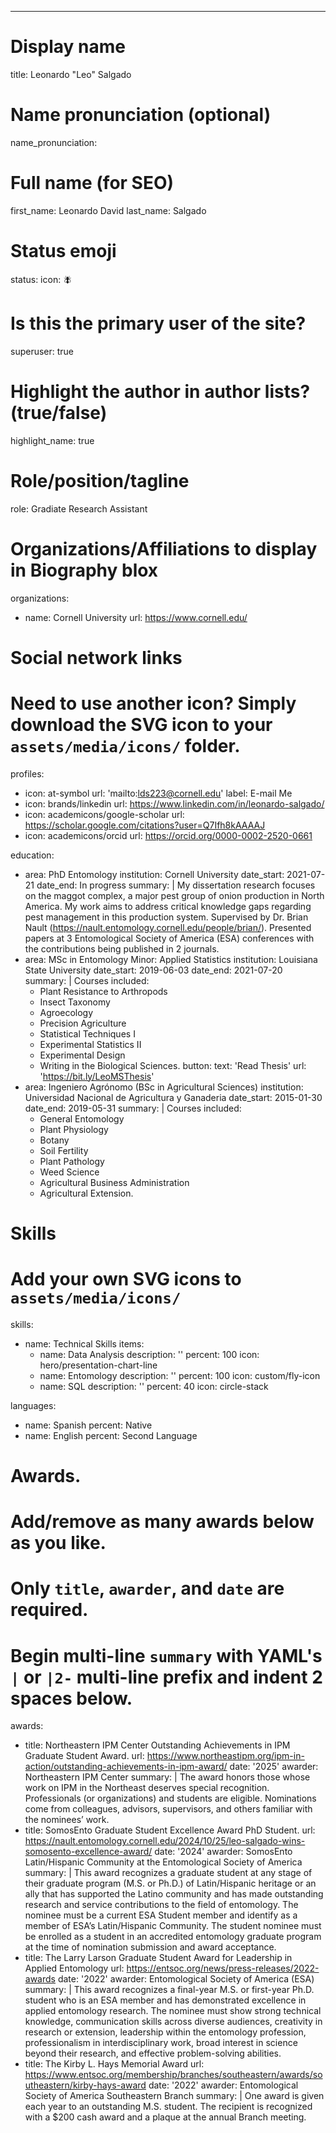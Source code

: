 ---
# Display name
title: Leonardo "Leo" Salgado

# Name pronunciation (optional)
name_pronunciation: 

# Full name (for SEO)
first_name: Leonardo David
last_name: Salgado

# Status emoji
status:
  icon: 🪰

# Is this the primary user of the site?
superuser: true

# Highlight the author in author lists? (true/false)
highlight_name: true

# Role/position/tagline
role: Gradiate Research Assistant

# Organizations/Affiliations to display in Biography blox
organizations:
  - name: Cornell University
    url: https://www.cornell.edu/

# Social network links
# Need to use another icon? Simply download the SVG icon to your `assets/media/icons/` folder.
profiles:
  - icon: at-symbol
    url: 'mailto:lds223@cornell.edu'
    label: E-mail Me
  - icon: brands/linkedin
    url: https://www.linkedin.com/in/leonardo-salgado/
  - icon: academicons/google-scholar
    url: https://scholar.google.com/citations?user=Q7Ifh8kAAAAJ
  - icon: academicons/orcid
    url: https://orcid.org/0000-0002-2520-0661
    
education:
  - area: PhD Entomology
    institution: Cornell University 
    date_start: 2021-07-21
    date_end: In progress
    summary: |
      My dissertation research focuses on the maggot complex, a major pest group of onion production in North America. My work aims to address critical knowledge gaps regarding pest management in this production system. Supervised by Dr. Brian Nault (https://nault.entomology.cornell.edu/people/brian/). Presented papers at 3 Entomological Society of America (ESA) conferences with the contributions being published in 2 journals.
  - area: MSc in Entomology Minor: Applied Statistics
    institution: Louisiana State University
    date_start: 2019-06-03
    date_end: 2021-07-20
    summary: |
      Courses included:
      - Plant Resistance to Arthropods
      - Insect Taxonomy
      - Agroecology
      - Precision Agriculture
      - Statistical Techniques I
      - Experimental Statistics II
      - Experimental Design
      - Writing in the Biological Sciences.
    button:
      text: 'Read Thesis'
      url: 'https://bit.ly/LeoMSThesis'
  - area: Ingeniero Agr&oacute;nomo (BSc in Agricultural Sciences)
    institution: Universidad Nacional de Agricultura y Ganaderia
    date_start: 2015-01-30
    date_end: 2019-05-31
    summary: |
      Courses included:
      - General Entomology
      - Plant Physiology
      - Botany
      - Soil Fertility
      - Plant Pathology
      - Weed Science
      - Agricultural Business Administration
      - Agricultural Extension.

# Skills
# Add your own SVG icons to `assets/media/icons/`
skills:
  - name: Technical Skills
    items:
      - name: Data Analysis
        description: ''
        percent: 100
        icon: hero/presentation-chart-line
      - name: Entomology
        description: ''
        percent: 100
        icon: custom/fly-icon
      - name: SQL
        description: ''
        percent: 40
        icon: circle-stack
  

languages:
  - name: Spanish
    percent: Native
  - name: English
    percent: Second Language

# Awards.
#   Add/remove as many awards below as you like.
#   Only `title`, `awarder`, and `date` are required.
#   Begin multi-line `summary` with YAML's `|` or `|2-` multi-line prefix and indent 2 spaces below.
awards:
  - title: Northeastern IPM Center Outstanding Achievements in IPM Graduate Student Award.
    url:  https://www.northeastipm.org/ipm-in-action/outstanding-achievements-in-ipm-award/
    date: '2025'
    awarder: Northeastern IPM Center
     summary: |
      The award honors those whose work on IPM in the Northeast deserves special recognition. Professionals (or organizations) and students are eligible. Nominations come from colleagues, advisors, supervisors, and others familiar with the nominees’ work.
  - title: SomosEnto Graduate Student Excellence Award PhD Student.
    url:  https://nault.entomology.cornell.edu/2024/10/25/leo-salgado-wins-somosento-excellence-award/
    date: '2024'
    awarder:  SomosEnto Latin/Hispanic Community at the Entomological Society of America
     summary: |
      This award recognizes a graduate student at any stage of their graduate program (M.S. or Ph.D.) of Latin/Hispanic heritage or an ally that has supported the Latino community and has made outstanding research and service contributions to the field of entomology. The nominee must be a current ESA Student member and identify as a member of ESA’s Latin/Hispanic Community. The student nominee must be enrolled as a student in an accredited entomology graduate program at the time of nomination submission and award acceptance.
  - title: The Larry Larson Graduate Student Award for Leadership in Applied Entomology 
    url: https://entsoc.org/news/press-releases/2022-awards
    date: '2022'
    awarder: Entomological Society of America (ESA)
     summary: |
      This award recognizes a final-year M.S. or first-year Ph.D. student who is an ESA member and has demonstrated excellence in applied entomology research. The nominee must show strong technical knowledge, communication skills across diverse audiences, creativity in research or extension, leadership within the entomology profession, professionalism in interdisciplinary work, broad interest in science beyond their research, and effective problem-solving abilities.
  - title: The Kirby L. Hays Memorial Award
    url: https://www.entsoc.org/membership/branches/southeastern/awards/southeastern/kirby-hays-award
    date: '2022'
    awarder: Entomological Society of America Southeastern Branch
     summary: |
      One award is given each year to an outstanding M.S. student. The recipient is recognized with a $200 cash award and a plaque at the annual Branch meeting.